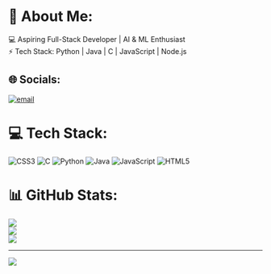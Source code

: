 # 💫 About Me:
💻 Aspiring Full-Stack Developer | AI & ML Enthusiast<br>⚡ Tech Stack: Python | Java | C | JavaScript | Node.js<br>


## 🌐 Socials:
[![email](https://img.shields.io/badge/Email-D14836?logo=gmail&logoColor=white)](mailto:surajnair038@gmail.com) 

# 💻 Tech Stack:
![CSS3](https://img.shields.io/badge/css3-%231572B6.svg?style=for-the-badge&logo=css3&logoColor=white) ![C](https://img.shields.io/badge/c-%2300599C.svg?style=for-the-badge&logo=c&logoColor=white) ![Python](https://img.shields.io/badge/python-3670A0?style=for-the-badge&logo=python&logoColor=ffdd54) ![Java](https://img.shields.io/badge/java-%23ED8B00.svg?style=for-the-badge&logo=openjdk&logoColor=white) ![JavaScript](https://img.shields.io/badge/javascript-%23323330.svg?style=for-the-badge&logo=javascript&logoColor=%23F7DF1E) ![HTML5](https://img.shields.io/badge/html5-%23E34F26.svg?style=for-the-badge&logo=html5&logoColor=white)
# 📊 GitHub Stats:
![](https://github-readme-stats.vercel.app/api?username=SurajNairrr&theme=dark&hide_border=false&include_all_commits=false&count_private=false)<br/>
![](https://nirzak-streak-stats.vercel.app/?user=SurajNairrr&theme=dark&hide_border=false)<br/>
![](https://github-readme-stats.vercel.app/api/top-langs/?username=SurajNairrr&theme=dark&hide_border=false&include_all_commits=false&count_private=false&layout=compact)

---
[![](https://visitcount.itsvg.in/api?id=SurajNairrr&icon=0&color=0)](https://visitcount.itsvg.in)

<!-- Proudly created with GPRM ( https://gprm.itsvg.in ) -->
